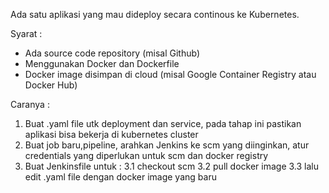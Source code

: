 Ada satu aplikasi yang mau dideploy secara continous ke Kubernetes.

Syarat :
- Ada source code repository (misal Github)
- Menggunakan Docker dan Dockerfile 
- Docker image disimpan di cloud (misal Google Container Registry atau Docker Hub)

Caranya :
1. Buat .yaml file utk deployment dan service, pada tahap ini pastikan aplikasi bisa bekerja di kubernetes cluster
2. Buat job baru,pipeline, arahkan Jenkins ke scm yang diinginkan, atur credentials yang diperlukan untuk scm dan docker registry
3. Buat Jenkinsfile untuk : 
	3.1 checkout scm
	3.2 pull docker image
	3.3 lalu edit .yaml file dengan docker image yang baru
